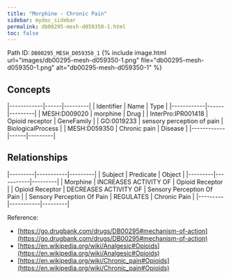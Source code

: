 ```yaml
---
title: "Morphine - Chronic Pain"
sidebar: mydoc_sidebar
permalink: db00295-mesh-d059350-1.html
toc: false 
---
```



Path ID: `DB00295_MESH_D059350_1`
{% include image.html url="images/db00295-mesh-d059350-1.png" file="db00295-mesh-d059350-1.png" alt="db00295-mesh-d059350-1" %}

## Concepts

|------------|------|---------|
| Identifier | Name | Type    |
|------------|------|---------|
| MESH:D009020 | morphine | Drug |
| InterPro:IPR001418 | Opioid receptor | GeneFamily |
| GO:0019233 | sensory perception of pain | BiologicalProcess |
| MESH:D059350 | Chronic pain | Disease |
|------------|------|---------|

## Relationships

|---------|-----------|---------|
| Subject | Predicate | Object  |
|---------|-----------|---------|
| Morphine | INCREASES ACTIVITY OF | Opioid Receptor |
| Opioid Receptor | DECREASES ACTIVITY OF | Sensory Perception Of Pain |
| Sensory Perception Of Pain | REGULATES | Chronic Pain |
|---------|-----------|---------|

Reference: 
  - [https://go.drugbank.com/drugs/DB00295#mechanism-of-action](https://go.drugbank.com/drugs/DB00295#mechanism-of-action)
  - [https://en.wikipedia.org/wiki/Analgesic#Opioids](https://en.wikipedia.org/wiki/Analgesic#Opioids)
  - [https://en.wikipedia.org/wiki/Chronic_pain#Opioids](https://en.wikipedia.org/wiki/Chronic_pain#Opioids)
